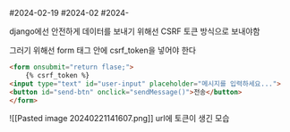 #2024-02-19
#2024-02 
#2024- 

django에선 안전하게 데이터를 보내기 위해선 CSRF 토큰 방식으로 보내야함

그러기 위해선 form 태그 안에 csrf_token을 넣어야 한다

```html
<form onsubmit="return flase;">  
    {% csrf_token %}  
<input type="text" id="user-input" placeholder="메시지를 입력하세요...">  
<button id="send-btn" onclick="sendMessage()">전송</button>  
</form>
```

![[Pasted image 20240221141607.png]] url에 토큰이 생긴 모습 